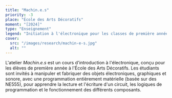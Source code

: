 ```yaml
---
title: "Machin.e.s"
priority: -3
place: "École des Arts Décoratifs"
moment: "[2024]"
type: "Enseignement"
legend: "Initiation à l'électronique pour les classes de première année"
cover:
  src: "/images/research/machin-e-s.jpg"
  alt: ""
---
```


L'atelier _Machin.e.s_ est un cours d'introduction à l'électronique, conçu pour les élèves de première année à l'École des Arts Décoratifs.
Les étudiants sont invités à manipuler et fabriquer des objets électroniques, graphiques et sonore, avec une programmation entièrement matérielle (basée sur des NE555), pour apprendre la lecture et l'écriture d'un circuit, les logiques de programmation et le fonctionnement des différents composants.
